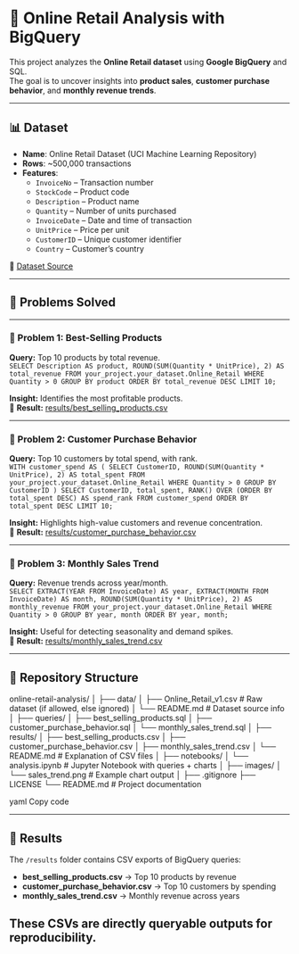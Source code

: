 
# 🛒 Online Retail Analysis with BigQuery

This project analyzes the **Online Retail dataset** using **Google BigQuery** and SQL.  
The goal is to uncover insights into **product sales**, **customer purchase behavior**, and **monthly revenue trends**.  

---

## 📊 Dataset
- **Name**: Online Retail Dataset (UCI Machine Learning Repository)  
- **Rows**: ~500,000 transactions  
- **Features**:  
  - `InvoiceNo` – Transaction number  
  - `StockCode` – Product code  
  - `Description` – Product name  
  - `Quantity` – Number of units purchased  
  - `InvoiceDate` – Date and time of transaction  
  - `UnitPrice` – Price per unit  
  - `CustomerID` – Unique customer identifier  
  - `Country` – Customer’s country  

📌 [Dataset Source](https://archive.ics.uci.edu/ml/datasets/online+retail)   

---

## 🚀 Problems Solved

---

### 🔹 Problem 1: Best-Selling Products
**Query:** Top 10 products by total revenue.  
`SELECT Description AS product, ROUND(SUM(Quantity * UnitPrice), 2) AS total_revenue FROM your_project.your_dataset.Online_Retail WHERE Quantity > 0 GROUP BY product ORDER BY total_revenue DESC LIMIT 10;`

**Insight:** Identifies the most profitable products.  
📂 **Result:** [results/best_selling_products.csv](results/best_selling_products.csv)  

---

### 🔹 Problem 2: Customer Purchase Behavior
**Query:** Top 10 customers by total spend, with rank.  
`WITH customer_spend AS ( SELECT CustomerID, ROUND(SUM(Quantity * UnitPrice), 2) AS total_spent FROM your_project.your_dataset.Online_Retail WHERE Quantity > 0 GROUP BY CustomerID ) SELECT CustomerID, total_spent, RANK() OVER (ORDER BY total_spent DESC) AS spend_rank FROM customer_spend ORDER BY total_spent DESC LIMIT 10;`

**Insight:** Highlights high-value customers and revenue concentration.  
📂 **Result:** [results/customer_purchase_behavior.csv](results/customer_purchase_behavior.csv)  

---

### 🔹 Problem 3: Monthly Sales Trend
**Query:** Revenue trends across year/month.  
`SELECT EXTRACT(YEAR FROM InvoiceDate) AS year, EXTRACT(MONTH FROM InvoiceDate) AS month, ROUND(SUM(Quantity * UnitPrice), 2) AS monthly_revenue FROM your_project.your_dataset.Online_Retail WHERE Quantity > 0 GROUP BY year, month ORDER BY year, month;`

**Insight:** Useful for detecting seasonality and demand spikes.  
📂 **Result:** [results/monthly_sales_trend.csv](results/monthly_sales_trend.csv)  

---

## 📂 Repository Structure

online-retail-analysis/
│
├── data/
│ ├── Online_Retail_v1.csv # Raw dataset (if allowed, else ignored)
│ └── README.md # Dataset source info
│
├── queries/
│ ├── best_selling_products.sql
│ ├── customer_purchase_behavior.sql
│ └── monthly_sales_trend.sql
│
├── results/
│ ├── best_selling_products.csv
│ ├── customer_purchase_behavior.csv
│ ├── monthly_sales_trend.csv
│ └── README.md # Explanation of CSV files
│
├── notebooks/
│ └── analysis.ipynb # Jupyter Notebook with queries + charts
│
├── images/
│ └── sales_trend.png # Example chart output
│
├── .gitignore
├── LICENSE
└── README.md # Project documentation

yaml
Copy code

---

## 📂 Results

The `/results` folder contains CSV exports of BigQuery queries:  

- **best_selling_products.csv** → Top 10 products by revenue  
- **customer_purchase_behavior.csv** → Top 10 customers by spending  
- **monthly_sales_trend.csv** → Monthly revenue across years  

These CSVs are directly queryable outputs for reproducibility. 
----

